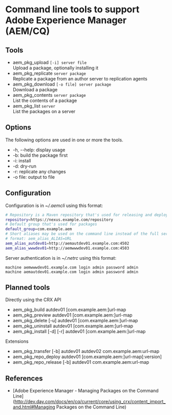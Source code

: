 # Command line tools to support Adobe Experience Manager (AEM/CQ)

## Tools

* aem_pkg_upload `[-i] server file`  
Upload a package, optionally installing it
* aem_pkg_replicate `server package`  
Replicate a package from an author server to replication agents
* aem_pkg_download `[-o file] server package`  
Download a package
* aem_pkg_contents `server package`  
List the contents of a package
* aem_pkg_list `server`  
List the packages on a server

## Options

The following options are used in one or more the tools.

* -h, --help: display usage
* -b: build the package first
* -i: install
* -d: dry-run
* -r: replicate any changes
* -o file: output to file

## Configuration

Configuration is in *~/.aemcli* using this format:
```bash
# Repository is a Maven repository that's used for releasing and deploying packages
repository=https://nexus.example.com/repository
# Default group that's used for packages
default_group=com.example.aem
# Short aliases may be used on the command line instead of the full server path
# format: aem_alias_ALIAS=URL
aem_alias_autdev01=http://aemautdev01.example.com:4502
aem_alias_wwwdev01=http://aemwwwdev01.example.com:4503
```

Server authentication is in *~/.netrc* using this format:
```
machine aemwwwdev01.example.com login admin password admin
machine aemautdev01.example.com login admin password admin
```

## Planned tools

Directly using the CRX API

* aem_pkg_build autdev01 [com.example.aem:]url-map
* aem_pkg_preview autdev01 [com.example.aem:]url-map
* aem_pkg_delete [-u] autdev01 [com.example.aem:]url-map
* aem_pkg_uninstall autdev01 [com.example.aem:]url-map
* aem_pkg_install [-d] [-r] autdev01 [com.example.aem:]url-map

Extensions

* aem_pkg_transfer [-b] autdev01 autdev02 com.example.aem:url-map
* aem_pkg_repo_deploy autdev01 [com.example.aem:]url-map[:version]
* aem_pkg_repo_release [-b] autdev01 com.example.aem:url-map

## References

* [Adobe Experience Manager - Managing Packages on the Command Line](http://dev.day.com/docs/en/cq/current/core/using_crx/content_import_and.html#Managing Packages on the Command Line)
